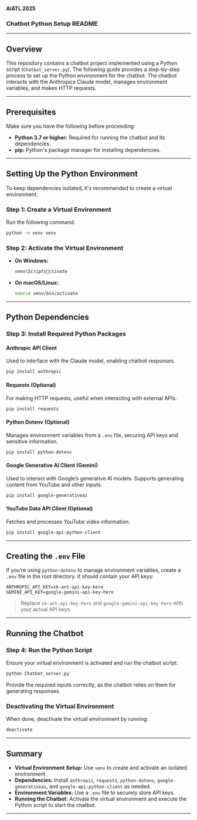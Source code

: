 **AIATL 2025**  

### Chatbot Python Setup README  

---

## Overview  
This repository contains a chatbot project implemented using a Python script (`Chatbot_server.py`). The following guide provides a step-by-step process to set up the Python environment for the chatbot. The chatbot interacts with the Anthropics Claude model, manages environment variables, and makes HTTP requests.  

---

## Prerequisites  
Make sure you have the following before proceeding:  
- **Python 3.7 or higher:** Required for running the chatbot and its dependencies.  
- **pip:** Python's package manager for installing dependencies.  

---

## Setting Up the Python Environment  

To keep dependencies isolated, it's recommended to create a virtual environment.  

### Step 1: Create a Virtual Environment  
Run the following command:  
```bash
python -m venv venv
```

### Step 2: Activate the Virtual Environment  
- **On Windows:**  
   ```bash
   venv\Scriptsctivate
   ```
- **On macOS/Linux:**  
   ```bash
   source venv/bin/activate
   ```

---

## Python Dependencies  

### Step 3: Install Required Python Packages  

#### **Anthropic API Client**  
Used to interface with the Claude model, enabling chatbot responses.  
```bash
pip install anthropic
```

#### **Requests (Optional)**  
For making HTTP requests, useful when interacting with external APIs.  
```bash
pip install requests
```

#### **Python Dotenv (Optional)**  
Manages environment variables from a `.env` file, securing API keys and sensitive information.  
```bash
pip install python-dotenv
```

#### **Google Generative AI Client (Gemini)**  
Used to interact with Google’s generative AI models. Supports generating content from YouTube and other inputs.  
```bash
pip install google-generativeai
```

#### **YouTube Data API Client (Optional)**  
Fetches and processes YouTube video information.  
```bash
pip install google-api-python-client
```

---

## Creating the `.env` File  
If you’re using `python-dotenv` to manage environment variables, create a `.env` file in the root directory. It should contain your API keys:  
```env
ANTHROPIC_API_KEY=sk-ant-api-key-here  
GEMINI_API_KEY=google-gemini-api-key-here
```
> Replace `sk-ant-api-key-here` and `google-gemini-api-key-here` with your actual API keys.

---

## Running the Chatbot  

### Step 4: Run the Python Script  
Ensure your virtual environment is activated and run the chatbot script:  
```bash
python Chatbot_server.py
```

Provide the required inputs correctly, as the chatbot relies on them for generating responses.

### Deactivating the Virtual Environment  
When done, deactivate the virtual environment by running:  
```bash
deactivate
```

---

## Summary  
- **Virtual Environment Setup:** Use `venv` to create and activate an isolated environment.  
- **Dependencies:** Install `anthropic`, `requests`, `python-dotenv`, `google-generativeai`, and `google-api-python-client` as needed.  
- **Environment Variables:** Use a `.env` file to securely store API keys.  
- **Running the Chatbot:** Activate the virtual environment and execute the Python script to start the chatbot.  

---
